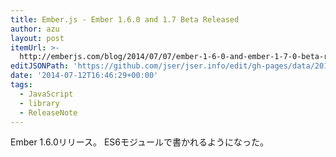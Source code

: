 ```yaml
---
title: Ember.js - Ember 1.6.0 and 1.7 Beta Released
author: azu
layout: post
itemUrl: >-
  http://emberjs.com/blog/2014/07/07/ember-1-6-0-and-ember-1-7-0-beta-released.html
editJSONPath: 'https://github.com/jser/jser.info/edit/gh-pages/data/2014/07/index.json'
date: '2014-07-12T16:46:29+00:00'
tags:
  - JavaScript
  - library
  - ReleaseNote
---
```

Ember 1.6.0リリース。
ES6モジュールで書かれるようになった。
